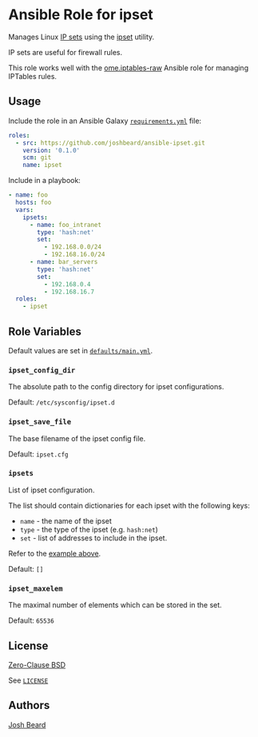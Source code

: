# Ansible Role for ipset

Manages Linux [IP sets](https://ipset.netfilter.org/) using the
[ipset](https://ipset.netfilter.org/ipset.man.html) utility.

IP sets are useful for firewall rules.

This role works well with the [ome.iptables-raw](https://github.com/ome/ansible-role-iptables-raw)
Ansible role for managing IPTables rules.

## Usage

Include the role in an Ansible Galaxy [`requirements.yml`](https://galaxy.ansible.com/docs/using/installing.html#multiple-roles-from-multiple-files) file:

```yaml
roles:
  - src: https://github.com/joshbeard/ansible-ipset.git
    version: '0.1.0'
    scm: git
    name: ipset
```

Include in a playbook:

```yaml
- name: foo
  hosts: foo
  vars:
    ipsets:
      - name: foo_intranet
        type: 'hash:net'
        set:
          - 192.168.0.0/24
          - 192.168.16.0/24
      - name: bar_servers
        type: 'hash:net'
        set:
          - 192.168.0.4
          - 192.168.16.7
  roles:
    - ipset
```

## Role Variables

Default values are set in [`defaults/main.yml`](https://github.com/joshbeard/ansible-ipset/blob/master/defaults/main.yml).

### `ipset_config_dir`

The absolute path to the config directory for ipset configurations.

Default: `/etc/sysconfig/ipset.d`

### `ipset_save_file`

The base filename of the ipset config file.

Default: `ipset.cfg`

### `ipsets`

List of ipset configuration.

The list should contain dictionaries for each ipset with the following keys:

* `name` - the name of the ipset
* `type` - the type of the ipset (e.g. `hash:net`)
* `set` - list of addresses to include in the ipset.

Refer to the [example above](#usage).

Default: `[]`

### `ipset_maxelem`

The maximal number of elements which can be stored in the set.

Default: `65536`

## License

[Zero-Clause BSD](https://opensource.org/licenses/0BSD)

See [`LICENSE`](https://github.com/joshbeard/ansible-ipset/blob/master/LICENSE)

## Authors

[Josh Beard](https://joshbeard.me)
